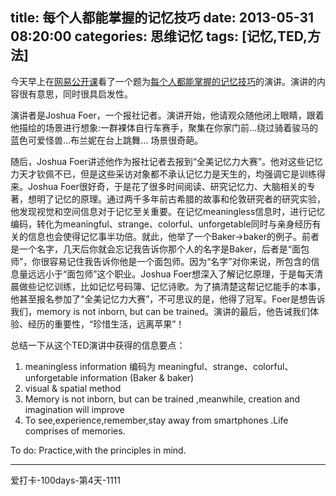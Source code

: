 title: 每个人都能掌握的记忆技巧
date: 2013-05-31 08:20:00
categories: 思维记忆
tags: [记忆,TED,方法]
---
今天早上在[网易公开课](http://open.163.com/)看了一个题为[每个人都能掌握的记忆技巧](http://v.163.com/movie/2012/1/F/7/M8SI72TUD_M8SI78DF7.html)的演讲。演讲的内容很有意思，同时很具启发性。

演讲者是Joshua Foer，一个报社记者。演讲开始，他请观众随他闭上眼睛，跟着他描绘的场景进行想象:一群裸体自行车赛手，聚集在你家门前...绕过骑着骏马的蓝色可爱怪兽...布兰妮在台上跳舞... 场景很奇葩。

随后，Joshua Foer讲述他作为报社记者去报到“全美记忆力大赛”。他对这些记忆力天才钦佩不已，但是这些采访对象都不承认记忆力是天生的，均强调它是训练得来。Joshua Foer很好奇，于是花了很多时间阅读、研究记忆力、大脑相关的专著，想明了记忆的原理。通过两千多年前古希腊的故事和伦敦研究者的研究实验，他发现视觉和空间信息对于记忆至关重要。在记忆meaningless信息时，进行记忆编码，转化为meaningful、strange、colorful、unforgetable同时与亲身经历有关的信息也会使得记忆事半功倍。就此，他举了一个Baker->baker的例子。前者是一个名字，几天后你就会忘记我告诉你那个人的名字是Baker，后者是“面包师”，你很容易记住我告诉你他是一个面包师。因为“名字”对你来说，所包含的信息量远远小于“面包师”这个职业。Joshua Foer想深入了解记忆原理，于是每天清晨做些记忆训练，比如记忆号码簿、记忆诗歌。为了搞清楚这帮记忆能手的本事，他甚至报名参加了“全美记忆力大赛”，不可思议的是，他得了冠军。Foer是想告诉我们，memory is not inborn, but can be trained。演讲的最后，他告诫我们体验、经历的重要性，“珍惜生活，远离苹果”！

总结一下从这个TED演讲中获得的信息要点：

1. meaningless information 编码为 meaningful、strange、colorful、unforgetable information (Baker & baker)
2. visual & spatial method 
3. Memory is not inborn, but can be trained ,meanwhile, creation and imagination will improve
4. To see,experience,remember,stay away from smartphones .Life comprises of memories.

To do:
Practice,with the principles in mind. 

---
爱打卡-100days-第4天-1111